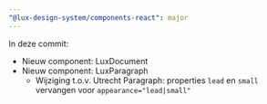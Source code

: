 ```yaml
---
"@lux-design-system/components-react": major
---
```


In deze commit:

- Nieuw component: LuxDocument
- Nieuw component: LuxParagraph
  - Wijziging t.o.v. Utrecht Paragraph: properties `lead` en `small` vervangen voor `appearance="lead|small"`
